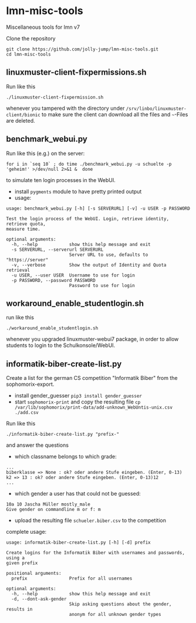 # lmn-misc-tools
Miscellaneous tools for lmn v7

Clone the repository
```
git clone https://github.com/jolly-jump/lmn-misc-tools.git
cd lmn-misc-tools
```

## linuxmuster-client-fixpermissions.sh

Run like this
```
./linuxmuster-client-fixpermission.sh
```

whenever you tampered with the directory under
``/srv/linbo/linuxmuster-client/bionic`` to make sure the client can
download all the files and ``~``-Files are deleted.

## benchmark_webui.py

Run like this (e.g.) on the server:
```
for i in `seq 10` ; do time ./benchmark_webui.py -u schuelte -p 'geheim!' >/dev/null 2>&1 &  done
```

to simulate ten login processes in the WebUI.
- install ``pygments`` module to have pretty printed output
- usage: 
```
usage: benchmark_webui.py [-h] [-s SERVERURL] [-v] -u USER -p PASSWORD

Test the login process of the WebUI. Login, retrieve identity, retrieve quota,
measure time.

optional arguments:
  -h, --help            show this help message and exit
  -s SERVERURL, --serverurl SERVERURL
                        Server URL to use, defaults to "https://server"
  -v, --verbose         Show the output of Identity and Quota retrieval
  -u USER, --user USER  Username to use for login
  -p PASSWORD, --password PASSWORD
                        Password to use for login
```

## workaround_enable_studentlogin.sh

run like this
```
./workaround_enable_studentlogin.sh
```
whenever you upgraded linuxmuster-webui7 package, in order to allow
students to login to the Schulkonsole/WebUI.

## informatik-biber-create-list.py

Create a list for the german CS competition "Informatik Biber" from the sophomorix-export.

- install gender_guesser ``pip3 install gender_guesser``
- start ``sophomorix-print`` and copy the resulting file ``cp /var/lib/sophomorix/print-data/add-unknown_WebUntis-unix.csv  ./add.csv``

Run like this
```
./informatik-biber-create-list.py "prefix-"
```
and answer the questions
- which classname belongs to which grade:
```
...
biberklasse => None : ok? oder andere Stufe eingeben. (Enter, 0-13)
k2 => 13 : ok? oder andere Stufe eingeben. (Enter, 0-13)12
...
```
- which gender a user has that could not be guessed:
```
10a 10 Jascha Müller mostly_male
Give gender on commandline m or f: m
```

- upload the resulting file ``schueler.biber.csv`` to the competition

complete usage:
```
usage: informatik-biber-create-list.py [-h] [-d] prefix

Create logins for the Informatik Biber with usernames and passwords, using a
given prefix

positional arguments:
  prefix                Prefix for all usernames

optional arguments:
  -h, --help            show this help message and exit
  -d, --dont-ask-gender
                        Skip asking questions about the gender, results in
                        anonym for all unknown gender types
```						    